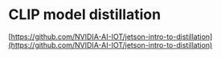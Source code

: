 # CLIP model distillation

[https://github.com/NVIDIA-AI-IOT/jetson-intro-to-distillation](https://github.com/NVIDIA-AI-IOT/jetson-intro-to-distillation)
